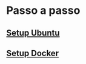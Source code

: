 # Passo a passo

## [Setup Ubuntu](../../ubuntu/docs/setup_linux.md)

## [Setup Docker](../../ubuntu/docs/setup_docker.md)